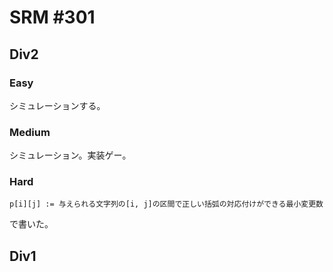 # SRM #301

## Div2

### Easy
シミュレーションする。

### Medium
シミュレーション。実装ゲー。

### Hard
`` p[i][j] := 与えられる文字列の[i, j]の区間で正しい括弧の対応付けができる最小変更数 ``

で書いた。

## Div1
